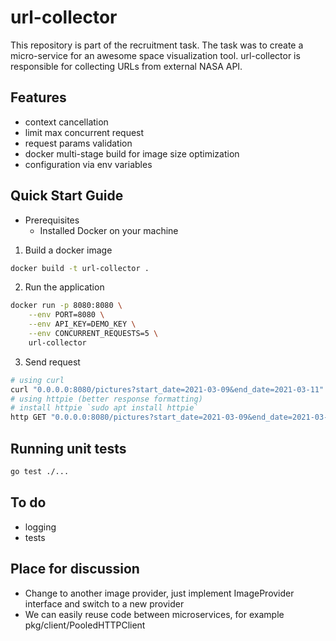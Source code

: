 # url-collector

This repository is part of the recruitment task. The task was to create a micro-service for an awesome space visualization tool. url-collector is responsible for collecting URLs from external NASA API.

## Features

* context cancellation
* limit max concurrent request
* request params validation
* docker multi-stage build for image size optimization
* configuration via env variables


## Quick Start Guide

* Prerequisites
    * Installed Docker on your machine

1. Build a docker image

```sh
docker build -t url-collector . 
```

2. Run the application

```sh
docker run -p 8080:8080 \
    --env PORT=8080 \
    --env API_KEY=DEMO_KEY \
    --env CONCURRENT_REQUESTS=5 \
    url-collector
```

3. Send request

```sh
# using curl 
curl "0.0.0.0:8080/pictures?start_date=2021-03-09&end_date=2021-03-11"
# using httpie (better response formatting)
# install httpie `sudo apt install httpie`
http GET "0.0.0.0:8080/pictures?start_date=2021-03-09&end_date=2021-03-11"
```

## Running unit tests

```sh
go test ./... 
```

## To do

* logging
* tests

## Place for discussion

* Change to another image provider, just implement ImageProvider interface and switch to a new provider
* We can easily reuse code between microservices, for example pkg/client/PooledHTTPClient 